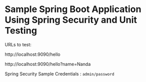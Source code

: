 # Sample Spring Boot Application Using Spring Security and Unit Testing
URLs to test: 

http://localhost:9090/hello 

http://localhost:9090/hello?name=Nanda

Spring Security Sample Credentials : `admin/password`

